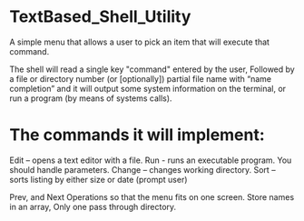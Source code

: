 # TextBased_Shell_Utility
 A simple menu that allows a user to pick an item that will execute that command.


 The shell will read a single key "command" entered by the user,
 Followed by a file or directory number
 (or [optionally]) partial file name with “name completion”
 and it will output some system information on the terminal,
 or run a program (by means of systems calls).

# The commands it will implement:
 Edit – opens a text editor with a file.
 Run - runs an executable program. You should handle parameters.
 Change – changes working directory.
 Sort – sorts listing by either size or date (prompt user)

 Prev, and Next Operations so that the menu fits on one screen.
 Store names in an array, Only one pass through directory.
